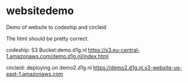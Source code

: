 # websitedemo
Demo of website to codeship and circleid

The html should be pretty correct. 

codeship: S3 Bucket:demo.d1g.nl https://s3.eu-central-1.amazonaws.com/demo.d1g.nl/index.html 

circleid:  deploying on demo2.d1g.nl https://demo2.d1g.nl.s3-website-us-east-1.amazonaws.com

